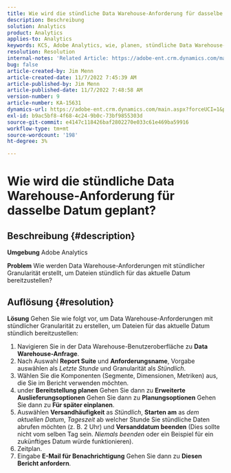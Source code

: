 ```yaml
---
title: Wie wird die stündliche Data Warehouse-Anforderung für dasselbe Datum geplant?
description: Beschreibung
solution: Analytics
product: Analytics
applies-to: Analytics
keywords: KCS, Adobe Analytics, wie, planen, stündliche Data Warehouse-Anforderung, gleiches Datum
resolution: Resolution
internal-notes: 'Related Article: https://adobe-ent.crm.dynamics.com/main.aspx?appid=c8f3a4cd-a068-e911-a957-000d3a34e00b&pagetype=entityrecord&etn=knowledgearticle&id=b5d08a45-cea0-ea11-a812-000d3a303484'
bug: false
article-created-by: Jim Menn
article-created-date: 11/7/2022 7:45:39 AM
article-published-by: Jim Menn
article-published-date: 11/7/2022 7:48:58 AM
version-number: 9
article-number: KA-15631
dynamics-url: https://adobe-ent.crm.dynamics.com/main.aspx?forceUCI=1&pagetype=entityrecord&etn=knowledgearticle&id=f2576b26-705e-ed11-9561-6045bd0065f9
exl-id: b9ac5bf8-4f68-4c24-9b0c-73bf9855303d
source-git-commit: e4147c118426baf2802270e033c61e469ba59916
workflow-type: tm+mt
source-wordcount: '198'
ht-degree: 3%

---
```


# Wie wird die stündliche Data Warehouse-Anforderung für dasselbe Datum geplant?

## Beschreibung {#description}


<b>Umgebung</b>
Adobe Analytics

<b>Problem</b>
Wie werden Data Warehouse-Anforderungen mit stündlicher Granularität erstellt, um Dateien stündlich für das aktuelle Datum bereitzustellen?


## Auflösung {#resolution}


<b>Lösung</b>
Gehen Sie wie folgt vor, um Data Warehouse-Anforderungen mit stündlicher Granularität zu erstellen, um Dateien für das aktuelle Datum stündlich bereitzustellen:

1. Navigieren Sie in der Data Warehouse-Benutzeroberfläche zu <b>Data Warehouse-Anfrage</b>.
2. Nach Auswahl <b>Report Suite</b> und <b>Anforderungsname</b>, Vorgabe auswählen als *Letzte Stunde* und Granularität als *Stündlich*.
3. Wählen Sie die Komponenten (Segmente, Dimensionen, Metriken) aus, die Sie im Bericht verwenden möchten.
4. under <b>Bereitstellung planen</b> Gehen Sie dann zu <b>Erweiterte Auslieferungsoptionen</b> Gehen Sie dann zu <b>Planungsoptionen</b> Gehen Sie dann zu <b>Für später einplanen</b>.
5. Auswählen <b>Versandhäufigkeit</b> as *Stündlich*, <b>Starten am</b> as *dem aktuellen Datum*, *Tageszeit* ab welcher Stunde Sie stündliche Daten abrufen möchten (z. B. 2 Uhr) und <b>Versanddatum beenden</b> (Dies sollte nicht vom selben Tag sein. *Niemals beenden* oder ein Beispiel für ein zukünftiges Datum würde funktionieren).
6. Zeitplan.
7. Eingabe <b>E-Mail für Benachrichtigung</b> Gehen Sie dann zu <b>Diesen Bericht anfordern</b>.
